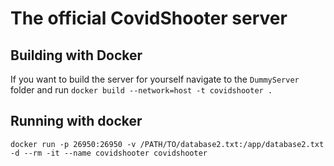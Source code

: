 # The official CovidShooter server

## Building with Docker
If you want to build the server for yourself navigate to the `DummyServer` folder and run `docker build --network=host -t covidshooter .`
## Running with docker
`docker run -p 26950:26950 -v /PATH/TO/database2.txt:/app/database2.txt -d --rm -it --name covidshooter covidshooter`
